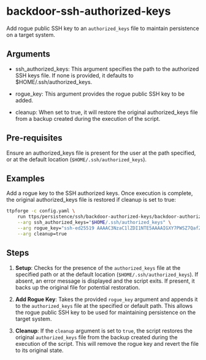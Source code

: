 # backdoor-ssh-authorized-keys

Add rogue public SSH key to an `authorized_keys` file to maintain persistence
on a target system.

## Arguments

- ssh_authorized_keys: This argument specifies the path to the authorized SSH
  keys file. If none is provided, it defaults to $HOME/.ssh/authorized_keys.

- rogue_key: This argument provides the rogue public SSH key to be added.

- cleanup: When set to true, it will restore the original authorized_keys file
  from a backup created during the execution of the script.

## Pre-requisites

Ensure an authorized_keys file is present for the user at the path
specified, or at the default location (`$HOME/.ssh/authorized_keys`).

## Examples

Add a rogue key to the SSH authorized keys. Once execution is
complete, the original authorized_keys file is restored if cleanup is
set to true:

```bash
ttpforge -c config.yaml \
    run ttps/persistence/ssh/backdoor-authorized-keys/backdoor-authorized-keys.yaml \
    --arg ssh_authorized_keys="$HOME/.ssh/authorized_keys" \
    --arg rogue_key="ssh-ed25519 AAAAC3NzaC1lZDI1NTE5AAAAIGXY7PWSZ7QafZ5LsBxGVtAcAwn706dJENP1jXlX3fVa Test public key" \
    --arg cleanup=true
```

## Steps

1. **Setup**: Checks for the presence of the `authorized_keys` file at the
   specified path or at the default location (`$HOME/.ssh/authorized_keys`).
   If absent, an error message is displayed and the script exits. If present,
   it backs up the original file for potential restoration.

1. **Add Rogue Key**: Takes the provided `rogue_key` argument and appends it
   to the `authorized_keys` file at the specified or default path. This
   allows the rogue public SSH key to be used for maintaining persistence
   on the target system.

1. **Cleanup**: If the `cleanup` argument is set to `true`, the script
   restores the original `authorized_keys` file from the backup created
   during the execution of the script. This will remove the rogue key and
   revert the file to its original state.
